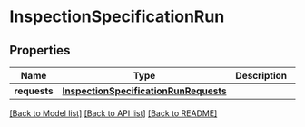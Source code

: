 # InspectionSpecificationRun

## Properties
Name | Type | Description | Notes
------------ | ------------- | ------------- | -------------
**requests** | [**InspectionSpecificationRunRequests**](InspectionSpecificationRunRequests.md) |  | [optional] 

[[Back to Model list]](../README.md#documentation-for-models) [[Back to API list]](../README.md#documentation-for-api-endpoints) [[Back to README]](../README.md)


